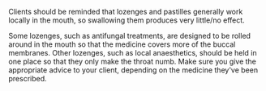 Clients should be reminded that lozenges and pastilles generally work locally in the mouth, so swallowing them produces very little/no effect.

Some lozenges, such as antifungal treatments, are designed to be rolled around in the mouth so that the medicine covers more of the buccal membranes. Other lozenges, such as local anaesthetics, should be held in one place so that they only make the throat numb. Make sure you give the appropriate advice to your client, depending on the medicine they've been prescribed.
